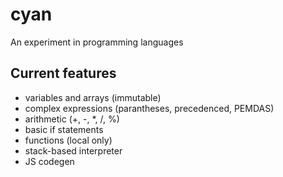 # cyan
An experiment in programming languages

## Current features

* variables and arrays (immutable)
* complex expressions (parantheses, precedenced, PEMDAS)
* arithmetic (+, -, \*, /, %)
* basic if statements
* functions (local only)
* stack-based interpreter
* JS codegen
